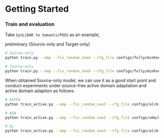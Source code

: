 # Getting Started

### Train and evaluation

Take `SynLiDAR to SemanticPOSS` as an example,

preliminary (Source-only and Target-only)
```bash
# Source-only
python train.py --amp --fix_random_seed --cfg_file configs/fully/minknet/syn2poss_src.yaml

# Tource-only
python train.py --amp --fix_random_seed --cfg_file configs/fully/minknet/syn2poss_tgt.yaml

```

When obtained Source-only model, we can use it as a good start point and conduct experiments under source-free active domain adaptation and active domain adaption as follows:

```bash
# ASFDA
python train_active.py --amp --fix_random_seed --cfg_file configs/al/minknet/syn2poss.yaml --init_model_ckp "/path_to_synlidar2kitti_sourceonly_checkpoint/ckp/checkpoint_epoch_10.pth" --set ACTIVE.ACTIVE_METHOD VCD

# ADA  
python train_active.py --amp --fix_random_seed --cfg_file configs/ada/minknet/syn2poss.yaml --init_model_ckp "/path_to_synlidar2kitti_sourceonly_checkpoint/ckp/checkpoint_epoch_10.pth" --set ACTIVE.ACTIVE_METHOD VCD

# AL
python train_active.py --amp --fix_random_seed --cfg_file configs/al/minknet/syn2poss.yaml --set ACTIVE.ACTIVE_METHOD VCD     
```